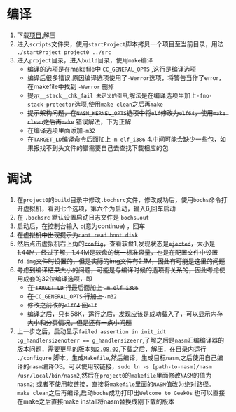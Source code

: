 # 编译
1. 下载[项目](!https://excellmedia.dl.sourceforge.net/project/geekos/geekos/geekos-0.3.0/geekos-0.3.0.zip),解压
2. 进入`scripts`文件夹，使用`startProject`脚本拷贝一个项目至当前目录，用法 `./startProject project0 ../src`
3. 进入`project`目录，进入`build`目录，使用`make`编译
    * 编译的选项是在makefile中 `CC_GENERAL_OPTS` ,这行是编译选项
    * 编译后很多错误,原因编译选项使用了`-Werror`选项，将警告当作了error，在makefile中找到 `-Werror` 删掉
    * 提示`__stack__chk_fail 未定义的引用`,解法是在编译选项里加上`-fno-stack-protector`选项,使用`make clean`之后再`make`
    * ~~提示架构问题，在`NASM_KERNEL_OPTS`选项中将`elf`修改为`elf64`，使用`make clean`之后再`make`~~ 错误解法，下为正解
    * 在编译选项里面添加`-m32`
    * 在`TARGET_LD`编译命令后面加上`-m elf_i386`
 4.中间可能会缺少一些包，如果报找不到头文件的错需要自己去查找下载相应的包

# 调试
1. 在`project0`的`build`目录中修改`.bochsrc`文件，修改成功后，使用`bochs`命令打开虚拟机，看到七个选项，第六个为启动，输入6,回车启动
2. 在 `.bochsrc` 默认设置启动日志文件是 `bochs.out`
3. 启动后，在控制台输入 `c`(意为continue) ，回车
4. ~~在虚拟机中出现提示为`cant read boot disk`~~
4. ~~然后点击虚拟机右上角的`config`，查看软盘1,发现状态是`ejected`，大小是1.44M，经过了解，1.44M是软盘的统一标准容量，也是在配置文件中设置`fd.img`文件时设置的，但是实际的img文件有2.1M，因此有可能是这里的问题~~
5. ~~考虑到编译结果大小的问题，可能是与编译时候的选项有关系的，因此考虑使用成套的32位编译选项，即~~
    * ~~在 `TARGET_LD` 行最后面加上 `-m elf_i386`~~
    * ~~在 `CC_GENERAL_OPTS` 行加上 `-m32`~~
    * ~~修改之前改的`elf64` 回`elf`~~
    * ~~编译之后，只有58K，运行之后，发现应该是成功载入了，可以显示内存大小和分页情况，但是还有一点小问题~~
6. 上一步之后，启动显示`failed assertion in init_idt :g_handlersizenoterr == g_handlersizeerr`,了解之后是`nasm`汇编编译器的版本问题，需要更早的版本如[`2.08.02`](!https://www.nasm.us/pub/nasm/releasebuilds/2.08.02/nasm-2.08.02.tar.gz),下载之后，解压，在目录内运行 `./configure` 脚本，生成`Makefile`,然后编译，生成目标`nasm`,之后使用自己编译的`nasm`编译OS。可以使用软链接，`sudo ln -s [path-to-nasm]/nasm /usr/local/bin/nasm2`,然后在`project0`的`makefile`里面修改`NASM`的值为`nasm2`; 或者不使用软链接，直接将`makefile`里面的`NASM`值改为绝对路径。`make clean`之后再编译,启动`bochs`成功打印出`Welcome to GeekOs`    也可以直接在make之后直接make install将nasm替换成刚下载的版本
